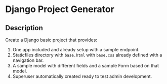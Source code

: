 # Django Project Generator

## Description

Create a Django basic project that provides:
1. One app included and already setup with a sample endpoint.
2. Staticfiles directory with `base.html` with `base.css` already defined with a navigation bar.
3. A sample model with different fields and a sample Form based on that model.
4. Superuser automatically created ready to test admin development.